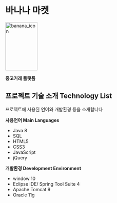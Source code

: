 # 바나나 마켓
<img src="https://user-images.githubusercontent.com/74236645/111464305-f19c5a80-8763-11eb-8f04-abab7bb3d7a7.png" alt="banana_icon" width=100 height=150>

__중고거래 플랫폼__


## 프로젝트 기술 소개 Technology List
프로젝트에 사용된 언어와 개발환경 등을 소개합니다

__사용언어 Main Languages__
- Java 8
- SQL
- HTML5
- CSS3
- JavaScript 
- jQuery 



__개발환경  Development Environment__
- window 10
- Eclipse IDE/ Spring Tool Suite 4
- Apache Tomcat 9
- Oracle 11g
 










